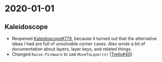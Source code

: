 <!-- -*- mode: markdown; fill-column: 8192 -*- -->

# 2020-01-01

## Kaleidoscope

* Reopened [Kaleidoscope#779][kaleidoscope/779], because it turned out that the alternative ideas I had are full of unsolvable corner cases. Also wrote a bit of documentation about layers, layer keys, and related things.
* Changed `Raise-Firmware` to use `MoveToLayer(n)` ([Trello#40][trello/40]).

 [kaleidoscope/779]: https://github.com/keyboardio/Kaleidoscope/pull/779
 [trello/40]: https://trello.com/c/zNfuaC8Z/40

<!--
; Local variables:
; eval: (variable-pitch-mode nil)
; End:
-->
